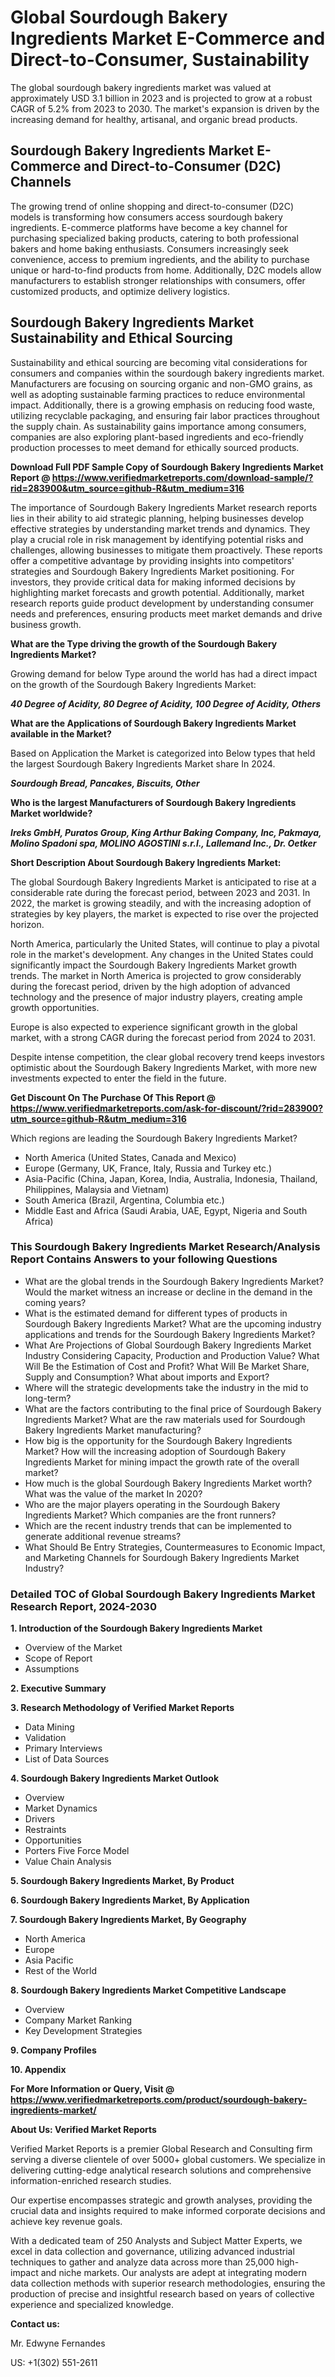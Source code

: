 <h1>Global Sourdough Bakery Ingredients Market E-Commerce and Direct-to-Consumer, Sustainability</h1><p class=""><p>The global sourdough bakery ingredients market was valued at approximately USD 3.1 billion in 2023 and is projected to grow at a robust CAGR of 5.2% from 2023 to 2030. The market's expansion is driven by the increasing demand for healthy, artisanal, and organic bread products.</p><h2>Sourdough Bakery Ingredients Market E-Commerce and Direct-to-Consumer (D2C) Channels</h2><p>The growing trend of online shopping and direct-to-consumer (D2C) models is transforming how consumers access sourdough bakery ingredients. E-commerce platforms have become a key channel for purchasing specialized baking products, catering to both professional bakers and home baking enthusiasts. Consumers increasingly seek convenience, access to premium ingredients, and the ability to purchase unique or hard-to-find products from home. Additionally, D2C models allow manufacturers to establish stronger relationships with consumers, offer customized products, and optimize delivery logistics.</p><h2>Sourdough Bakery Ingredients Market Sustainability and Ethical Sourcing</h2><p>Sustainability and ethical sourcing are becoming vital considerations for consumers and companies within the sourdough bakery ingredients market. Manufacturers are focusing on sourcing organic and non-GMO grains, as well as adopting sustainable farming practices to reduce environmental impact. Additionally, there is a growing emphasis on reducing food waste, utilizing recyclable packaging, and ensuring fair labor practices throughout the supply chain. As sustainability gains importance among consumers, companies are also exploring plant-based ingredients and eco-friendly production processes to meet demand for ethically sourced products.</p></p><p class=""><strong>Download Full PDF Sample Copy of Sourdough Bakery Ingredients Market Report @ <a href="https://www.verifiedmarketreports.com/download-sample/?rid=283900&utm_source=github-R&utm_medium=316" target="_blank">https://www.verifiedmarketreports.com/download-sample/?rid=283900&utm_source=github-R&utm_medium=316</a></strong></p><p>The importance of&nbsp;Sourdough Bakery Ingredients Market research reports lies in their ability to aid strategic planning, helping businesses develop effective strategies by understanding market trends and dynamics. They play a crucial role in risk management by identifying potential risks and challenges, allowing businesses to mitigate them proactively. These reports offer a competitive advantage by providing insights into competitors' strategies and Sourdough Bakery Ingredients Market positioning. For investors, they provide critical data for making informed decisions by highlighting market forecasts and growth potential. Additionally, market research reports guide product development by understanding consumer needs and preferences, ensuring products meet market demands and drive business growth.</p><p><strong>What are the&nbsp;Type driving the growth of the Sourdough Bakery Ingredients Market?</strong></p><p id="" class="">Growing demand for below Type around the world has had a direct impact on the growth of the Sourdough Bakery Ingredients Market:</p><p class=""><em><strong>40 Degree of Acidity, 80 Degree of Acidity, 100 Degree of Acidity, Others</strong></em></p><p class=""><strong>What are the&nbsp;Applications&nbsp;of Sourdough Bakery Ingredients Market available in the Market?</strong></p><p id="" class="">Based on Application the Market is categorized into Below types that held the largest Sourdough Bakery Ingredients Market share In 2024.</p><p class=""><em><strong>Sourdough Bread, Pancakes, Biscuits, Other</strong></em></p><p class=""><strong>Who is the largest Manufacturers of Sourdough Bakery Ingredients Market worldwide?</strong></p><p><em><strong>Ireks GmbH, Puratos Group, King Arthur Baking Company, Inc, Pakmaya, Molino Spadoni spa, MOLINO AGOSTINI s.r.l., Lallemand Inc., Dr. Oetker</strong></em></p><p id="" class=""><strong>Short Description About Sourdough Bakery Ingredients Market:</strong></p><p>The global Sourdough Bakery Ingredients Market is anticipated to rise at a considerable rate during the forecast period, between 2023 and 2031. In 2022, the market is growing steadily, and with the increasing adoption of strategies by key players, the market is expected to rise over the projected horizon.</p><p>North America, particularly the United States, will continue to play a pivotal role in the market's development. Any changes in the United States could significantly impact the Sourdough Bakery Ingredients Market growth trends. The market in North America is projected to grow considerably during the forecast period, driven by the high adoption of advanced technology and the presence of major industry players, creating ample growth opportunities.</p><p>Europe is also expected to experience significant growth in the global market, with a strong CAGR during the forecast period from 2024 to 2031.</p><p>Despite intense competition, the clear global recovery trend keeps investors optimistic about the Sourdough Bakery Ingredients Market, with more new investments expected to enter the field in the future.</p><p id="" class=""><strong>Get Discount On The Purchase Of This Report @ <a href="https://www.verifiedmarketreports.com/ask-for-discount/?rid=283900?utm_source=github-R&utm_medium=316" target="_blank">https://www.verifiedmarketreports.com/ask-for-discount/?rid=283900?utm_source=github-R&utm_medium=316</a></strong></p><p class="">Which regions are leading the Sourdough Bakery Ingredients Market?</p><ul><li>North America (United States, Canada and Mexico)</li><li>Europe (Germany, UK, France, Italy, Russia and Turkey etc.)</li><li>Asia-Pacific (China, Japan, Korea, India, Australia, Indonesia, Thailand, Philippines, Malaysia and Vietnam)</li><li>South America (Brazil, Argentina, Columbia etc.)</li><li>Middle East and Africa (Saudi Arabia, UAE, Egypt, Nigeria and South Africa)</li></ul><h3 id="" class="">This Sourdough Bakery Ingredients Market Research/Analysis Report Contains Answers to your following Questions</h3><ul><li>What are the global trends in the Sourdough Bakery Ingredients Market? Would the market witness an increase or decline in the demand in the coming years?</li><li>What is the estimated demand for different types of products in Sourdough Bakery Ingredients Market? What are the upcoming industry applications and trends for the Sourdough Bakery Ingredients Market?</li><li>What Are Projections of Global Sourdough Bakery Ingredients Market Industry Considering Capacity, Production and Production Value? What Will Be the Estimation of Cost and Profit? What Will Be Market Share, Supply and Consumption? What about imports and Export?</li><li>Where will the strategic developments take the industry in the mid to long-term?</li><li>What are the factors contributing to the final price of Sourdough Bakery Ingredients Market? What are the raw materials used for Sourdough Bakery Ingredients Market manufacturing?</li><li>How big is the opportunity for the Sourdough Bakery Ingredients Market? How will the increasing adoption of Sourdough Bakery Ingredients Market for mining impact the growth rate of the overall market?</li><li>How much is the global Sourdough Bakery Ingredients Market worth? What was the value of the market In 2020?</li><li>Who are the major players operating in the Sourdough Bakery Ingredients Market? Which companies are the front runners?</li><li>Which are the recent industry trends that can be implemented to generate additional revenue streams?</li><li>What Should Be Entry Strategies, Countermeasures to Economic Impact, and Marketing Channels for Sourdough Bakery Ingredients Market Industry?</li></ul><h3 id="" class="">Detailed TOC of Global Sourdough Bakery Ingredients Market Research Report, 2024-2030</h3><p id="" class=""><strong>1. Introduction of the Sourdough Bakery Ingredients Market</strong></p><ul><li>Overview of the Market</li><li>Scope of Report</li><li>Assumptions</li></ul><p id="" class=""><strong>2. Executive Summary</strong></p><p id="" class=""><strong>3. Research Methodology of Verified Market Reports</strong></p><ul><li>Data Mining</li><li>Validation</li><li>Primary Interviews</li><li>List of Data Sources</li></ul><p id="" class=""><strong>4. Sourdough Bakery Ingredients Market Outlook</strong></p><ul><li>Overview</li><li>Market Dynamics</li><li>Drivers</li><li>Restraints</li><li>Opportunities</li><li>Porters Five Force Model</li><li>Value Chain Analysis</li></ul><p id="" class=""><strong>5. Sourdough Bakery Ingredients Market, By Product</strong></p><p id="" class=""><strong>6. Sourdough Bakery Ingredients Market, By Application</strong></p><p id="" class=""><strong>7. Sourdough Bakery Ingredients Market, By Geography</strong></p><ul><li>North America</li><li>Europe</li><li>Asia Pacific</li><li>Rest of the World</li></ul><p id="" class=""><strong>8. Sourdough Bakery Ingredients Market Competitive Landscape</strong></p><ul><li>Overview</li><li>Company Market Ranking</li><li>Key Development Strategies</li></ul><p id="" class=""><strong>9. Company Profiles</strong></p><p id="" class=""><strong>10. Appendix</strong></p><p id="" class=""><strong>For More Information or Query, Visit @ <a href="https://www.verifiedmarketreports.com/product/sourdough-bakery-ingredients-market/" target="_blank">https://www.verifiedmarketreports.com/product/sourdough-bakery-ingredients-market/</a></strong></p><p id="" class=""><strong>About Us: Verified Market Reports</strong></p><p id="" class="">Verified Market Reports is a premier Global Research and Consulting firm serving a diverse clientele of over 5000+ global customers. We specialize in delivering cutting-edge analytical research solutions and comprehensive information-enriched research studies.</p><p id="" class="">Our expertise encompasses strategic and growth analyses, providing the crucial data and insights required to make informed corporate decisions and achieve key revenue goals.</p><p id="" class="">With a dedicated team of 250 Analysts and Subject Matter Experts, we excel in data collection and governance, utilizing advanced industrial techniques to gather and analyze data across more than 25,000 high-impact and niche markets. Our analysts are adept at integrating modern data collection methods with superior research methodologies, ensuring the production of precise and insightful research based on years of collective experience and specialized knowledge.</p><p id="" class=""><strong>Contact us:</strong></p><p id="" class="">Mr. Edwyne Fernandes</p><p id="" class="">US: +1(302) 551-2611</p>
